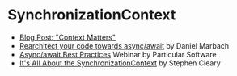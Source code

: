 # SynchronizationContext

* [Blog Post: "Context Matters"](http://www.planetgeek.ch/2016/10/31/context-matters/)
* [Rearchitect your code towards async/await](https://vimeo.com/172111826) by Daniel Marbach
* [Async/await Best Practices](https://fast.wistia.net/embed/iframe/sa7qhbupx0?autoPlay=true) Webinar by Particular Software
* [It's All About the SynchronizationContext](https://msdn.microsoft.com/en-us/magazine/gg598924.aspx) by Stephen Cleary
